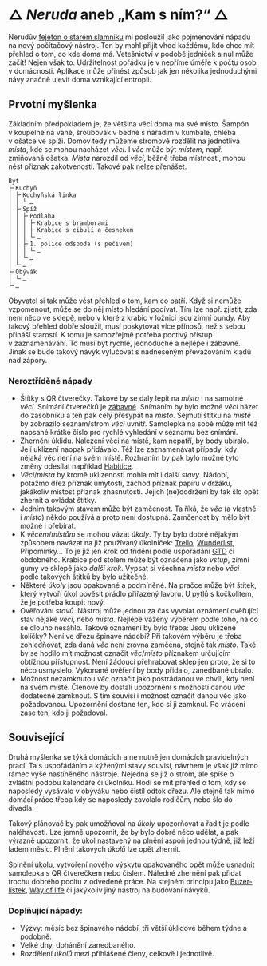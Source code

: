 # △ _Neruda_ aneb „Kam s ním?“ △ #

Nerudův [fejeton o starém slamníku](http://www.databazeknih.cz/knihy/kam-s-nim-28941) mi posloužil jako pojmenování nápadu na nový počítačový nástroj. Ten by mohl přijít vhod každému, kdo chce mít přehled o tom, co kde doma má. Vetešnictví v podobě jedniček a nul může začít! Nejen však to. Udržitelnost pořádku je v nepřímé úměře k počtu osob v domácnosti. Aplikace může přinést způsob jak jen několika jednoduchými návy značně ulevit doma vznikající entropii.

## Prvotní myšlenka ##

Základním předpokladem je, že většina věcí doma má své místo. Šampón v koupelně na vaně, šroubovák v bedně s nářadím v kumbále, chleba v ošatce ve spíži. Domov tedy můžeme stromově rozdělit na jednotlivá _místa_, kde se mohou nacházet _věci_. I _věc_ může být _místem_, např. zmiňovaná ošatka. _Místa_ narozdíl od _věcí_, běžně třeba místnosti, mohou nést příznak zakotvenosti. Takové pak nelze přenášet.

```
Byt
├╴Kuchyň
│ ├╴Kuchyňská linka
│ │ └╴…
│ ├╴Spíž
│ │ ├╴Podlaha
│ │ │ ├╴Krabice s bramborami
│ │ │ ├╴Krabice s cibulí a česnekem
│ │ │ └╴…
│ │ ├╴1. police odspoda (s pečivem)
│ │ │ └╴…
│ │ └╴…
│ └╴…
├╴Obývák
│ └╴…
└╴…
```

Obyvatel si tak může vést přehled o tom, kam co patří. Když si nemůže vzpomenout, může se do něj místo hledání podívat. Tím lze např. zjistit, zda není něco ve sklepě, nebo v které z krabic v ložnici jsou zimní bundy. Aby takový přehled dobře sloužil, musí poskytovat více přínosů, než s sebou přináší starostí. K tomu je samozřejmě potřeba poctivý přístup v zaznamenávání. To musí být rychlé, jednoduché a nejlépe i zábavné. Jinak se bude takový návyk vylučovat s nadneseným převažováním kladů nad zápory.

### Neroztříděné nápady ###

* Štítky s QR čtverečky. Takové by se daly lepit na _místa_ i na samotné _věci_. Snímání čtverečků je [zábavné](https://www.munzee.com/). Snímáním by bylo možné _věci_ házet do zásobníku a ten pak celý přesypat na _místo_. Sejmutí štítku na _místě_ by zobrazilo seznam/strom _věcí_ uvnitř. Samolepka na
  sobě může mít též napsané krátké číslo pro rychlé vyhledání v seznamu bez snímání.
* Zhernění úklidu. Nalezení věci na místě, kam nepatří, by body ubíralo. Její uklizení naopak přidávalo. Též lze zaznamenávat případy, kdy nějaká věc není na svém místě. Rozhraním by pak bylo možné tyto změny odesílat například [Habitice](http://www.habitica.com/).
* _Věci_/_místa_ by kromě uklizenosti mohla mít i další _stavy_. Nádobí, potažmo dřez příznak umytosti, záchod příznak papíru v držáku, jakákoliv místost příznak zhasnutosti. Jejich (ne)dodržení by tak šlo opět zhernit a ovládat štítky.
* Jedním takovým stavem může být zamčenost. Ta říká, že _věc_ (a vlastně i _místo_) někdo používá a proto není dostupná. Zamčenost by mělo být možné i přebírat.
* K _věcem_/_místům_ se mohou vázat _úkoly_. Ty by bylo dobré nějakým způsobem navázat na již používaný úkolníček: [Trello](http://www.trello.com/), [Wunderlist](http://www.wunderlist.com/), Připomínky… To je již jen krok od třídění podle uspořádání [GTD](http://gettingthingsdone.com/) či obdobného. Krabice pod stolem může být označená jako _vstup_, zimní gumy ve sklepě jako _další krok_. Vypsat si všechna _místa_ nebo _věci_ podle takových štítků by bylo užitečné.
* Některé _úkoly_ jsou opakované a podmíněné. Na pračce může být štítek, který vytvoří úkol pověsit prádlo přiřazený lavoru. U pytlů s kočkolitem, že je potřeba koupit nový.
* Ověřování _stavů_. Nástroj může jednou za čas vyvolat oznámení ověřující stav nějaké _věci_, nebo _místa_. Nejlépe vážený výběrem podle toho, na co se dlouho nesáhlo. Takové oznámení by bylo třeba: Jsou uklizené kolíčky? Není ve dřezu špinavé nádobí? Při takovém výběru je třeba zohledňovat, zda daná _věc_ není zrovna zamčená, stejně tak _místo_. Také by se hodilo mít možnost označit _věc_/_místo_ příznakem určujícím obtížnou přístupnost. Není žádoucí přehrabovat sklep jen proto, že si to něco usmyslelo. Vykonané ověření by body přidalo, zanedbané ubralo.
* Možnost nezamknutou _věc_ označit jako postrádanou ve chvíli, kdy není na svém místě. Členové by dostali upozornění s možností danou _věc_ dodatečně zamknout. S tím souvisí i možnost označit danou věc jako požadovanou. Upozornění dostane ten, kdo si ji zamknul. Po vrácení zase ten, kdo ji požadoval.

## Související ## 

Druhá myšlenka se týká domácích a ne nutně jen domácích pravidelných prací. Ta s uspořádáním a kýženými stavy souvisí, návrhem je však již mimo rámec výše nastíněného nástroje. Nejedná se již o strom, ale spíše o zvláštní podobu kalendáře či úkolníku. Hodí se mít přehled o tom, kdy se naposledy vysávalo v obýváku nebo čistil odtok dřezu. Ale stejně tak mimo domácí práce třeba kdy se naposledy zavolalo rodičům, nebo šlo do divadla.

Takový plánovač by pak umožňoval na _úkoly_ upozorňovat a řadit je podle naléhavosti. Lze jemně upozornit, že by bylo dobré něco udělat, a pak výrazně upozornit, že úkol nastavený na plnění aspoň jednou týdně, již leží ladem měsíc. Plnění takových _úkolů_ lze opět zhernit.

Splnění úkolu, vytvoření nového výskytu opakovaného opět může usnadnit samolepka s QR čtverečkem nebo číslem. Náledné zhernění pak přidat trochu dobrého pocitu z odvedené práce. Na stejném principu jako [Buzer-lístek](http://www.konec-prokrastinace.cz/buzer-listek/), [Way of life](http://wayoflifeapp.com) či jakýkoliv jiný nástroj na budování návyků.

### Doplňující nápady: ##

* Výzvy: měsíc bez špinavého nádobí, tři větší úklidové během týdne a podobně.
* Velké dny, dohánění zanedbaného.
* Rozdělení _úkolů_ mezi přihlášené členy, celkově i jednotlivě.

